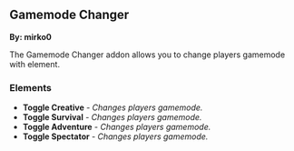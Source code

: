 ## Gamemode Changer
**By: mirko0**
<br>

The Gamemode Changer addon allows you to change players gamemode with element.
<br>

### Elements
* **Toggle Creative** - *Changes players gamemode.*
* **Toggle Survival** - *Changes players gamemode.*
* **Toggle Adventure** - *Changes players gamemode.*
* **Toggle Spectator** - *Changes players gamemode.*
